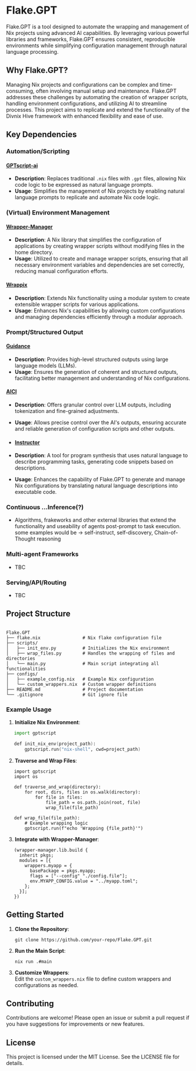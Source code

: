 # Flake.GPT  

Flake.GPT is a tool designed to automate the wrapping and management of Nix projects using advanced AI capabilities. By leveraging various powerful libraries and frameworks, Flake.GPT ensures consistent, reproducible environments while simplifying configuration management through natural language processing.  

## Why Flake.GPT?  

Managing Nix projects and configurations can be complex and time-consuming, often involving manual setup and maintenance. Flake.GPT addresses these challenges by automating the creation of wrapper scripts, handling environment configurations, and utilizing AI to streamline processes. This project aims to replicate and extend the functionality of the Divnix Hive framework with enhanced flexibility and ease of use.  

## Key Dependencies  

### Automation/Scripting

#### [GPTscript-ai](https://github.com/gptscript-ai/gptscript)  
- **Description**: Replaces traditional `.nix` files with `.gpt` files, allowing Nix code logic to be expressed as natural language prompts.  
- **Usage**: Simplifies the management of Nix projects by enabling natural language prompts to replicate and automate Nix code logic.  

### (Virtual) Environment Management

#### [Wrapper-Manager](https://github.com/viperML/wrapper-manager)  
- **Description**: A Nix library that simplifies the configuration of applications by creating wrapper scripts without modifying files in the home directory.  
- **Usage**: Utilized to create and manage wrapper scripts, ensuring that all necessary environment variables and dependencies are set correctly, reducing manual configuration efforts.  

#### [Wrappix](https://github.com/zackattackz/wrappix)  
- **Description**: Extends Nix functionality using a modular system to create extensible wrapper scripts for various applications.  
- **Usage**: Enhances Nix's capabilities by allowing custom configurations and managing dependencies efficiently through a modular approach.  

### Prompt/Structured Output

#### [Guidance](https://github.com/guidance-ai/guidance)  
- **Description**: Provides high-level structured outputs using large language models (LLMs).  
- **Usage**: Ensures the generation of coherent and structured outputs, facilitating better management and understanding of Nix configurations.  

#### [AICI](https://www.microsoft.com/en-us/research/project/aici/)  
- **Description**: Offers granular control over LLM outputs, including tokenization and fine-grained adjustments.  
- **Usage**: Allows precise control over the AI's outputs, ensuring accurate and reliable generation of configuration scripts and other outputs.

- #### [Instructor](https://github.com/jxnl/instructor)
- **Description**: A tool for program synthesis that uses natural language to describe programming tasks, generating code snippets based on descriptions.
- **Usage**: Enhances the capability of Flake.GPT to generate and manage Nix configurations by translating natural language descriptions into executable code.

### Continuous ...Inference(?)
- Algorithms, frakeworks and other external libraries that extend the functionality and useability of agents post-prompt to task execution. some examples would be -> self-instruct, self-discovery, Chain-of-Thought reasoning

### Multi-agent Frameworks
- TBC

### Serving/API/Routing
- TBC

## Project Structure  

```shell

Flake.GPT
├── flake.nix                # Nix flake configuration file
├── scripts/
│   ├── init_env.py          # Initializes the Nix environment
│   ├── wrap_files.py        # Handles the wrapping of files and directories
│   └── main.py              # Main script integrating all functionalities
├── configs/
│   ├── example_config.nix   # Example Nix configuration
│   └── custom_wrappers.nix  # Custom wrapper definitions
├── README.md                # Project documentation
└── .gitignore               # Git ignore file  

```  

### Example Usage  

1. **Initialize Nix Environment**:  
```nix  
   import gptscript  

   def init_nix_env(project_path):
       gptscript.run("nix-shell", cwd=project_path)
```

2. **Traverse and Wrap Files**:
```go-lang
   import gptscript
   import os

   def traverse_and_wrap(directory):
       for root, dirs, files in os.walk(directory):
           for file in files:
               file_path = os.path.join(root, file)
               wrap_file(file_path)

   def wrap_file(file_path):
       # Example wrapping logic
       gptscript.run(f"echo 'Wrapping {file_path}'")
```

3. **Integrate with Wrapper-Manager**:
```mix
   (wrapper-manager.lib.build {
     inherit pkgs;
     modules = [{
       wrappers.myapp = {
         basePackage = pkgs.myapp;
         flags = ["--config" "./config.file"];
         env.MYAPP_CONFIG.value = "../myapp.toml";
       };
     }];
   })
```  

## Getting Started  

1. **Clone the Repository**:  

   `git clone https://github.com/your-repo/Flake.GPT.git`  


2. **Run the Main Script**:  

   `nix run .#main`  


3. **Customize Wrappers**:  
   Edit the `custom_wrappers.nix` file to define custom wrappers and configurations as needed.  

## Contributing  

Contributions are welcome! Please open an issue or submit a pull request if you have suggestions for improvements or new features.  

## License  

This project is licensed under the MIT License. See the LICENSE file for details.
